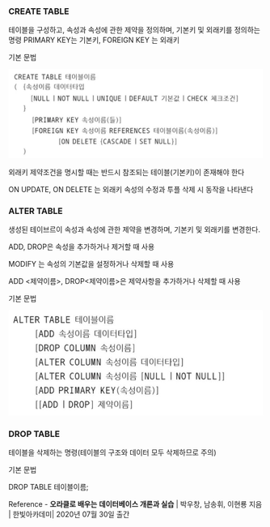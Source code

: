 ### CREATE TABLE

테이블을 구성하고, 속성과 속성에 관한 제약을 정의하며, 기본키 및 외래키를 정의하는 명령
PRIMARY KEY는 기본키, FOREIGN KEY 는 외래키

기본 문법

![image-20211002211714160](../images/image-20211002211714160.png)

외래키 제약조건을 명시할 때는 반드시 참조되는 테이블(기본키)이 존재해야 한다

ON UPDATE, ON DELETE 는 외래키 속성의 수정과 투플 삭제 시 동작을 나타낸다

### ALTER TABLE

생성된 테이브르이 속성과 속성에 관한 제약을 변경하며, 기본키 및 외래키를 변경한다.

ADD, DROP은 속성을 추가하거나 제거할 때 사용

MODIFY 는 속성의 기본값을 설정하거나 삭제할 때 사용

ADD <제약이름>, DROP<제약이름>은 제약사항을 추가하거나 삭제할 때 사용

기본 문법

![image-20211002212711739](../images/image-20211002212711739.png)

### DROP TABLE

테이블을 삭제하는 명령(테이블의 구조와 데이터 모두 삭제하므로 주의)

기본 문법

DROP TABLE 테이블이름;





Reference - **오라클로 배우는** **데이터베이스 개론과 실습** | 박우창, 남송휘, 이현룡 지음 | 한빛아카데미| 2020년 07월 30일 출간